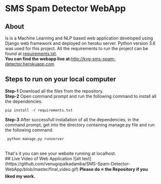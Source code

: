 # SMS Spam Detector WebApp
## About
Is is a Machine Learning and NLP based web application developed using Django web framework and deployed on heroku server. Python version 3.6 was used for this project. All the requirements to run the project can be found at [requirements.txt](https://github.com/venugopalkadamba/SMS-Spam-Detector-WebApp/blob/master/requirements.txt).
<br>
<b>You can find the webapp live at:</b>http://kvg-sms-spam-detector.herokuapp.com
## Steps to run on your local computer
**Step-1** Download all the files from the repository.<br>
**Step-2** Open command prompt and run the following command to install all the dependencies.<br>
```python
pip install -r requirements.txt
``` 
**Step-3** After successfull installation of all the dependencies, in the command prompt, get into the directory containing manage.py file and run the following command.<br>
```python
 python manage.py runserver
```
<br>
That's it you can see your website running at localhost.<br>
## Live Video of Web Application
![alt text](https://github.com/venugopalkadamba/SMS-Spam-Detector-WebApp/blob/master/final_video.gif)
<b>Please do ⭐ the Repository if you liked my work.</b>
